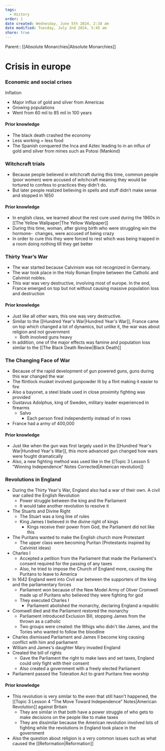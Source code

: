 ```yaml
---
tags:
  - History
order: 1
date created: Wednesday, June 5th 2024, 2:34 am
date modified: Tuesday, July 2nd 2024, 5:45 am
share: true
---
```


Parent:: [[Absolute Monarchies|Absolute Monarchies]]

# Crisis in europe

### Economic and social crises

Inflation

- Major influx of gold and silver from Americas
- Growing populations
- Went from 60 mil to 85 mil in 100 years

#### Prior knowledge

- The black death crashed the economy
- Less working = less food
- The Spanish conquered the Inca and Aztec leading to in an influx of gold amd silver from mines such as Potosi (Mankind)

### Witchcraft trials

- Because people believed in witchcraft during this time, common people (poor women) were accused of witchcraft meaning they would be tortured to confess to practices they didn't do.
- But later people realized believing in spells and stuff didn’t make sense and stopped in 1650

#### Prior knowledge

- In english class, we learned about the rest cure used during the 1860s in [[The Yellow Wallpaper|The Yellow Wallpaper]]
- During this time, woman, after giving birth who were struggling win the hormone-  changes, were accused of being crazy
- In order to cure this they were forced to rest which was being trapped in a room doing nothing till they get better

### Thirty Year’s War

- The war started because Calvinism was not recognized in Germany.
- The war took place in the Holy Roman Empire between the Catholic and Calvinist nobles.
- This war was very destructive, involving most of europe. In the end, France emerged on top but not without causing massive population loss and destruction

#### Prior knowledge

- Just like all other wars, this one was very destructive.
- Similar to the [[Hundred Year's War|Hundred Year's War]], France came on top which changed a lot of dynamics, but unlike it, the war was about religion and not government
  - Both involved guns heavy
- In addition, one of the major effects was famine and population loss similar to the [[The Black Death Review|Black Death]]

### The Changing Face of War

- Because of the rapid development of gun powered guns, guns during this war changed the war
- The flintlock musket involved gunpowder lit by a flint making it easier to fire
- Also a bayonet, a steel blade used in close proximity fighting was provided
- Gustavus Adolphus, king of Sweden, military leader experienced in firearms
  - Salvo
    - Each person fired independently instead of in rows
- France had a army of 400,000

#### Prior knowledge

- Just like when the gun was first largely used in the [[Hundred Year's War|Hundred Year's War]], this more advanced gun changed how wars were fought dramatically
- Also, a new fighting method was used like in the [[Topic 3 Lesson 5 “Winning Independence” Notes Corrected|American revolution]]

### Revolutions in England

- During the Thirty Year's War, England also had a war of their own. A civil war called the English Revolution
  - Power struggle between the king and the Parliament
  - It would take another revolution to resolve it
- The Stuarts and Divine Right
  - The Stuart was a long line of rules
  - King James I believed in the divine right of kings
    - Kings receive their power from God, the Parliament did not like this
- The Puritans wanted to make the English church more Protestant
  - The upper class were becoming Puritan (Protestants inspired by Calvinist ideas)
- Charles I
  - Accepted a petition from the Parliament that made the Parliament's consent required for the passing of any taxes
  - Also, he tried to impose the Church of England more, causing the Puritans to leave to America
- In 1642 England went into Civil war between the supporters of the king and the parliamentary forces
  - Parliament won because of the New Model Army of Oliver Cromwell made up of Puritans who believed they were fighting for god
  - They executed Charles I
    - Parliament abolished the monarchy, declaring England a republic
- Cromwell died and the Parliament restored the monarchy
  - Parliament introduced Exclusion Bill, stopping James from the thrown as a catholic
  - Two groups were created: the Whigs who didn't like James, and the Tories who wanted to follow the bloodline
- Charles dismissed Parliament and James II become king causing conflict with him and parliament
- William and James's daughter Mary invaded England
- Created the bill of rights
  - Gave the Parliament the right to make laws and set taxes, England could only fight with their consent
  - Also created a government with a freely elected Parliament
- Parliament passed the Toleration Act to grant Puritans free worship

#### Prior knowledge

- This revolution is very similar to the even that still hasn't happened, the [[Topic 3 Lesson 4 “The Move Toward Independence” Notes|American Revolution]] against Britain
  - They are similar in that both have a power struggle of who gets to make decisions on the people like to make taxes
  - They are dissimilar because the American revolution involved lots of fighting while the revolutions in England took place in the government
- Also the question about religion is a very common issues such as what caused the [[Reformation|Reformation]]

